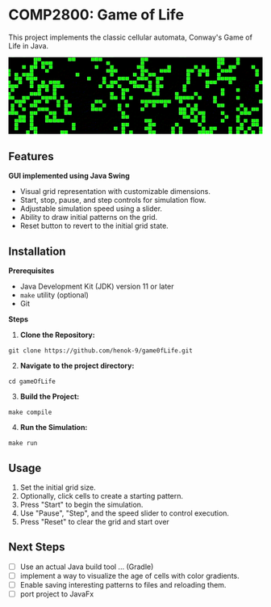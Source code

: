 # COMP2800: Game of Life

This project implements the classic cellular automata, Conway's Game of Life in Java. 

![header](assets/header.gif)


## Features

**GUI implemented using Java Swing**
* Visual grid representation with customizable dimensions.
* Start, stop, pause, and step controls for simulation flow.
* Adjustable simulation speed using a slider.
* Ability to draw initial patterns on the grid.
* Reset button to revert to the initial grid state.

	
## Installation

**Prerequisites**

* Java Development Kit (JDK) version 11 or later
* `make` utility (optional)
* Git 

**Steps**

1. **Clone the Repository:**
```shell
git clone https://github.com/henok-9/game0fLife.git
```

2. **Navigate to the project directory:**
```shell
cd gameOfLife
```

3. **Build the Project:**
```shell
make compile
```

4. **Run the Simulation:**
```shell
make run
```


## Usage

1. Set the initial grid size.
2. Optionally, click cells to create a starting pattern.
3. Press "Start" to begin the simulation.
4. Use "Pause", "Step", and the speed slider to control execution.
5. Press "Reset" to clear the grid and start over

## Next Steps 

- [ ] Use an actual Java build tool ... (Gradle)
- [ ] implement a way to visualize the age of cells with color gradients. 
- [ ] Enable saving interesting patterns to files and reloading them. 
- [ ] port project to JavaFx 
